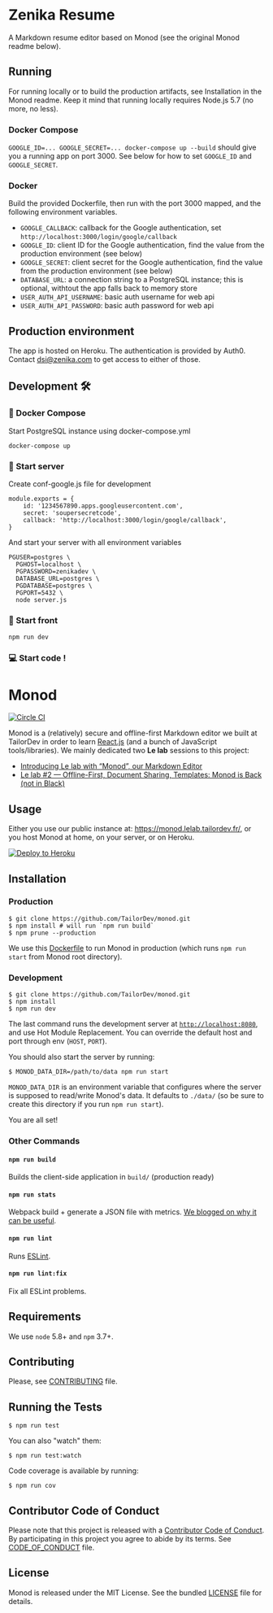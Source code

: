 # Zenika Resume

A Markdown resume editor based on Monod (see the original Monod readme below).

## Running

For running locally or to build the production artifacts, see Installation in the Monod readme.
Keep it mind that running locally requires Node.js 5.7 (no more, no less).

### Docker Compose

`GOOGLE_ID=... GOOGLE_SECRET=... docker-compose up --build` should give you a running app on port 3000.
See below for how to set `GOOGLE_ID` and `GOOGLE_SECRET`.

### Docker

Build the provided Dockerfile, then run with the port 3000 mapped, and the following environment variables.

- `GOOGLE_CALLBACK`: callback for the Google authentication, set `http://localhost:3000/login/google/callback`
- `GOOGLE_ID`: client ID for the Google authentication, find the value from the production environment (see below)
- `GOOGLE_SECRET`: client secret for the Google authentication, find the value from the production environment (see below)
- `DATABASE_URL`: a connection string to a PostgreSQL instance; this is optional, withtout the app falls back to memory store
- `USER_AUTH_API_USERNAME`: basic auth username for web api
- `USER_AUTH_API_PASSWORD`: basic auth password for web api

## Production environment

The app is hosted on Heroku. The authentication is provided by Auth0.
Contact dsi@zenika.com to get access to either of those.

## Development 🛠

### 🐳 Docker Compose

Start PostgreSQL instance using docker-compose.yml

```
docker-compose up
```

### 🚜 Start server 

Create conf-google.js file for development
```
module.exports = {
    id: '1234567890.apps.googleusercontent.com',
    secret: 'soupersecretcode',
    callback: 'http://localhost:3000/login/google/callback',
}
```
And start your server with all environment variables
```
PGUSER=postgres \
  PGHOST=localhost \
  PGPASSWORD=zenikadev \
  DATABASE_URL=postgres \
  PGDATABASE=postgres \
  PGPORT=5432 \
  node server.js
```

### 🦄 Start front

```
npm run dev
```

### 💻 Start code !

# Monod

[![Circle CI](https://circleci.com/gh/TailorDev/monod.svg?style=svg)](https://circleci.com/gh/TailorDev/monod)

Monod is a (relatively) secure and offline-first Markdown editor we built at
TailorDev in order to learn [React.js](https://facebook.github.io/react/) (and a
bunch of JavaScript tools/libraries). We mainly dedicated two **Le lab** sessions
to this project:

* [Introducing Le lab with “Monod”, our Markdown
  Editor](https://tailordev.fr/blog/2016/03/11/introducing-le-lab-with-monod-our-markdown-editor/)
* [Le lab #2 — Offline-First, Document Sharing, Templates: Monod is Back (not in
  Black)](https://tailordev.fr/blog/2016/04/15/le-lab-2-offline-first-document-sharing-templates-monod-is-back/)

## Usage

Either you use our public instance at: https://monod.lelab.tailordev.fr/, or you
host Monod at home, on your server, or on Heroku.

[![Deploy to
Heroku](https://www.herokucdn.com/deploy/button.png)](https://heroku.com/deploy)

## Installation


### Production

    $ git clone https://github.com/TailorDev/monod.git
    $ npm install # will run `npm run build`
    $ npm prune --production

We use this
[Dockerfile](https://github.com/TailorDev/dockerfiles/blob/master/node/Dockerfile)
to run Monod in production (which runs `npm run start` from Monod root
directory).

### Development

    $ git clone https://github.com/TailorDev/monod.git
    $ npm install
    $ npm run dev

The last command runs the development server at
[`http://localhost:8080`](http://127.0.0.1:8080), and use Hot Module
Replacement. You can override the default host and port through env (`HOST`,
`PORT`).

You should also start the server by running:

    $ MONOD_DATA_DIR=/path/to/data npm run start

`MONOD_DATA_DIR` is an environment variable that configures where the server
is supposed to read/write Monod's data. It defaults to `./data/` (so be sure
to create this directory if you run `npm run start`).

You are all set!

### Other Commands

#### `npm run build`

Builds the client-side application in `build/` (production ready)

#### `npm run stats`

Webpack build + generate a JSON file with metrics. [We blogged on why it can be
useful](https://tailordev.fr/blog/2016/03/17/loading-dependencies-asynchronously-in-react-components/).

#### `npm run lint`

Runs [ESLint](http://eslint.org/).

#### `npm run lint:fix`

Fix all ESLint problems.


## Requirements

We use `node` 5.8+ and `npm` 3.7+.


## Contributing

Please, see [CONTRIBUTING](CONTRIBUTING.md) file.

## Running the Tests

    $ npm run test

You can also "watch" them:

    $ npm run test:watch

Code coverage is available by running:

    $ npm run cov


## Contributor Code of Conduct

Please note that this project is released with a [Contributor Code of
Conduct](http://contributor-covenant.org/). By participating in this project you
agree to abide by its terms. See [CODE_OF_CONDUCT](CODE_OF_CONDUCT.md) file.

## License

Monod is released under the MIT License. See the bundled [LICENSE](LICENSE.md)
file for details.
